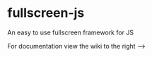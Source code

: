 fullscreen-js
=============

An easy to use fullscreen framework for JS

For documentation view the wiki to the right -->

